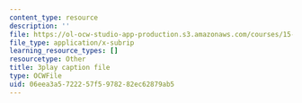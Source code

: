 ```yaml
---
content_type: resource
description: ''
file: https://ol-ocw-studio-app-production.s3.amazonaws.com/courses/15-031j-energy-decisions-markets-and-policies-spring-2012/06eea3a5722257f5978282ec62879ab5_6nhKL-AuvY4.vtt
file_type: application/x-subrip
learning_resource_types: []
resourcetype: Other
title: 3play caption file
type: OCWFile
uid: 06eea3a5-7222-57f5-9782-82ec62879ab5
---
```

